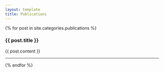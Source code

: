 ```yaml
---
layout: template
title: Publications
---
```


{% for post in site.categories.publications %}

### {{ post.title }}

{{ post.content }}

--- 

{% endfor %}
